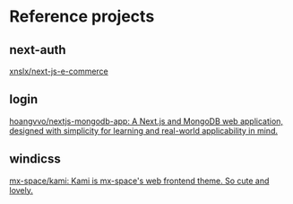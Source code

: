 # Reference projects

## next-auth
[xnslx/next-js-e-commerce](https://github.com/xnslx/next-js-e-commerce)


## login
[hoangvvo/nextjs-mongodb-app: A Next.js and MongoDB web application, designed with simplicity for learning and real-world applicability in mind.](https://github.com/hoangvvo/nextjs-mongodb-app)

## windicss
[mx-space/kami: Kami is mx-space's web frontend theme. So cute and lovely.](https://github.com/mx-space/kami)
